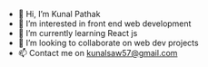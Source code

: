 - 👋 Hi, I’m Kunal Pathak
- 👀 I’m interested in front end web development
- 🌱 I’m currently learning React js
- 💞️ I’m looking to collaborate on web dev projects
- 📫 Contact me on kunalsaw57@gmail.com

<!---
kunalsaw57/kunalsaw57 is a ✨ special ✨ repository because its `README.md` (this file) appears on your GitHub profile.
You can click the Preview link to take a look at your changes.
--->
